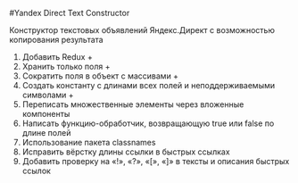#Yandex Direct Text Constructor

Конструктор текстовых объявлений Яндекс.Директ с возможностью копирования результата

1. Добавить Redux +
2. Хранить только поля +
3. Сократить поля в объект с массивами +
4. Создать константу с длинами всех полей и неподдерживаемыми символами +
5. Переписать множественные элементы через вложенные компоненты
5. Написать функцию-обработчик, возвращающую true или false по длине полей
6. Использование пакета classnames
7. Исправить вёрстку длины ссылки в быстрых ссылках
8. Добавить проверку на «!», «?», «[», «]» в тексты и описания быстрых ссылок